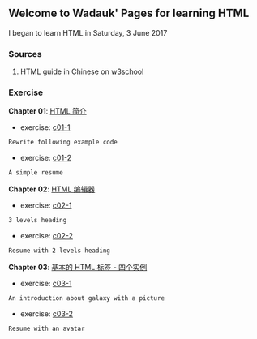 ## Welcome to Wadauk' Pages for learning HTML

I began to learn HTML in Saturday, 3 June 2017


### Sources

1. HTML guide in Chinese on [w3school](http://www.w3school.com.cn/html/index.asp)

### Exercise

**Chapter 01**: [HTML 简介](http://www.w3school.com.cn/html/html_intro.asp)

- exercise: [c01-1](https://wadauk.github.io/html/w3school/chapter01/e1.html)
```markdown
Rewrite following example code
```
- exercise: [c01-2](https://wadauk.github.io/html/w3school/chapter01/e2.html)
```markdown
A simple resume
```

**Chapter 02**: [HTML 编辑器](http://www.w3school.com.cn/html/html_editors.asp)

- exercise: [c02-1](https://wadauk.github.io/html/w3school/chapter02/e1.html)
```markdown
3 levels heading
```
- exercise: [c02-2](https://wadauk.github.io/html/w3school/chapter02/e2.html)
```markdown
Resume with 2 levels heading
```

**Chapter 03**: [基本的 HTML 标签 - 四个实例](http://www.w3school.com.cn/html/html_basic.asp)

- exercise: [c03-1](https://wadauk.github.io/html/w3school/chapter03/e1.html)
```markdown
An introduction about galaxy with a picture
```
- exercise: [c03-2](https://wadauk.github.io/html/w3school/chapter03/e2.html)
```markdown
Resume with an avatar
```
